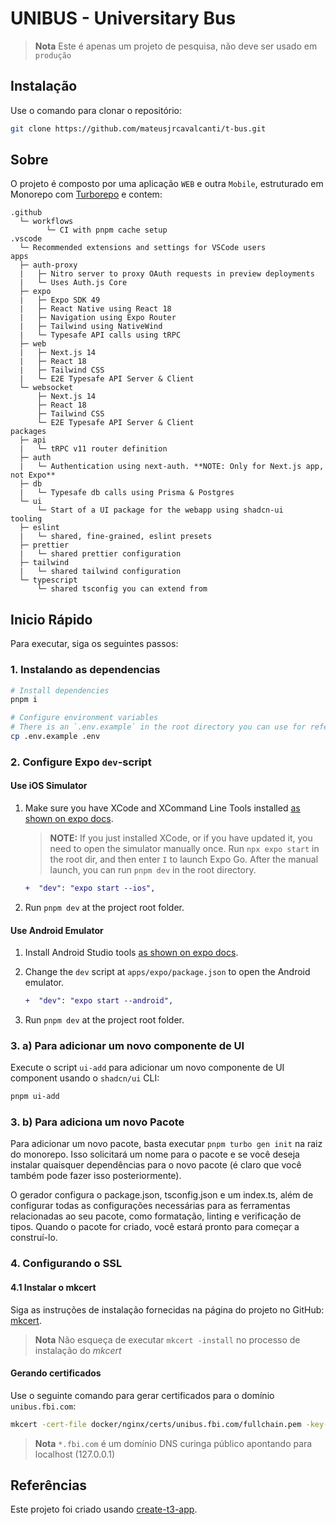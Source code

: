 # UNIBUS - Universitary Bus

> **Nota**
> Este é apenas um projeto de pesquisa, não deve ser usado em `produção`

## Instalação

Use o comando para clonar o repositório:

```bash
git clone https://github.com/mateusjrcavalcanti/t-bus.git
```

## Sobre

O projeto é composto por uma aplicação `WEB` e outra `Mobile`, estruturado em Monorepo com [Turborepo](https://turborepo.org) e contem:

```text
.github
  └─ workflows
        └─ CI with pnpm cache setup
.vscode
  └─ Recommended extensions and settings for VSCode users
apps
  ├─ auth-proxy
  |   ├─ Nitro server to proxy OAuth requests in preview deployments
  |   └─ Uses Auth.js Core
  ├─ expo
  |   ├─ Expo SDK 49
  |   ├─ React Native using React 18
  |   ├─ Navigation using Expo Router
  |   ├─ Tailwind using NativeWind
  |   └─ Typesafe API calls using tRPC
  ├─ web
  |   ├─ Next.js 14
  |   ├─ React 18
  |   ├─ Tailwind CSS
  |   └─ E2E Typesafe API Server & Client
  └─ websocket
      ├─ Next.js 14
      ├─ React 18
      ├─ Tailwind CSS
      └─ E2E Typesafe API Server & Client
packages
  ├─ api
  |   └─ tRPC v11 router definition
  ├─ auth
  |   └─ Authentication using next-auth. **NOTE: Only for Next.js app, not Expo**
  ├─ db
  |   └─ Typesafe db calls using Prisma & Postgres
  └─ ui
      └─ Start of a UI package for the webapp using shadcn-ui
tooling
  ├─ eslint
  |   └─ shared, fine-grained, eslint presets
  ├─ prettier
  |   └─ shared prettier configuration
  ├─ tailwind
  |   └─ shared tailwind configuration
  └─ typescript
      └─ shared tsconfig you can extend from
```

## Inicio Rápido

Para executar, siga os seguintes passos:

### 1. Instalando as dependencias

```bash
# Install dependencies
pnpm i

# Configure environment variables
# There is an `.env.example` in the root directory you can use for reference
cp .env.example .env
```

### 2. Configure Expo `dev`-script

#### Use iOS Simulator

1. Make sure you have XCode and XCommand Line Tools installed [as shown on expo docs](https://docs.expo.dev/workflow/ios-simulator).

   > **NOTE:** If you just installed XCode, or if you have updated it, you need to open the simulator manually once. Run `npx expo start` in the root dir, and then enter `I` to launch Expo Go. After the manual launch, you can run `pnpm dev` in the root directory.

   ```diff
   +  "dev": "expo start --ios",
   ```

2. Run `pnpm dev` at the project root folder.

#### Use Android Emulator

1. Install Android Studio tools [as shown on expo docs](https://docs.expo.dev/workflow/android-studio-emulator).

2. Change the `dev` script at `apps/expo/package.json` to open the Android emulator.

   ```diff
   +  "dev": "expo start --android",
   ```

3. Run `pnpm dev` at the project root folder.

### 3. a) Para adicionar um novo componente de UI

Execute o script `ui-add` para adicionar um novo componente de UI component usando o `shadcn/ui` CLI:

```bash
pnpm ui-add
```

### 3. b) Para adiciona um novo Pacote

Para adicionar um novo pacote, basta executar `pnpm turbo gen init` na raiz do monorepo. Isso solicitará um nome para o pacote e se você deseja instalar quaisquer dependências para o novo pacote (é claro que você também pode fazer isso posteriormente).

O gerador configura o package.json, tsconfig.json e um index.ts, além de configurar todas as configurações necessárias para as ferramentas relacionadas ao seu pacote, como formatação, linting e verificação de tipos. Quando o pacote for criado, você estará pronto para começar a construí-lo.

### 4. Configurando o SSL

#### 4.1 Instalar o mkcert

Siga as instruções de instalação fornecidas na página do projeto no GitHub: [mkcert](https://github.com/FiloSottile/mkcert).
> **Nota**
> Não esqueça de executar `mkcert -install` no processo de instalação do *mkcert*

#### Gerando certificados

Use o seguinte comando para gerar certificados para o domínio `unibus.fbi.com`:

```bash
mkcert -cert-file docker/nginx/certs/unibus.fbi.com/fullchain.pem -key-file docker/nginx/certs/unibus.fbi.com/privkey.pem unibus.fbi.com '*.unibus.fbi.com'
```

> **Nota**
> `*.fbi.com` é um domínio DNS curinga público apontando para localhost (127.0.0.1)

## Referências

Este projeto foi criado usando [create-t3-app](https://github.com/t3-oss/create-t3-app).
